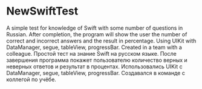 # NewSwiftTest

A simple test for knowledge of Swift with some number of questions in Russian. 
After completion, the program will show the user the number of correct and incorrect answers and the result in percentage.
Using UIKit with DataManager, segue, tableView, progressBar. Created in a team with a colleague.
Простой тест на знание Swift на русском языке. После завершения программа покажет пользователю количество верных и неверных ответов и результат в процентах.
Использовались UIKit с DataManager, segue, tableView, progressBar. Создавался в команде с коллегой по учёбе. 
